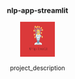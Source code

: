 <div align="center">

<h3 align="center">nlp-app-streamlit</h3>
    <img src="images/logo.png" alt="Logo" width="80" height="80">
  <p align="center">
    project_description
  </p>
</div>
